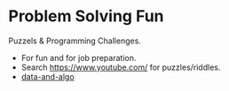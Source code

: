 Problem Solving Fun
=======================

Puzzels & Programming Challenges.

* For fun and for job preparation.
* Search <https://www.youtube.com/> for puzzles/riddles.
* [data-and-algo](../data-and-algo/index.html)



